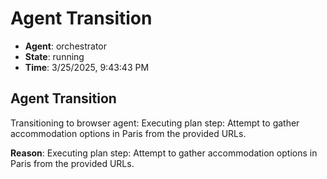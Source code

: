 # Agent Transition

- **Agent**: orchestrator
- **State**: running
- **Time**: 3/25/2025, 9:43:43 PM

## Agent Transition

Transitioning to browser agent: Executing plan step: Attempt to gather accommodation options in Paris from the provided URLs.

**Reason**: Executing plan step: Attempt to gather accommodation options in Paris from the provided URLs.

